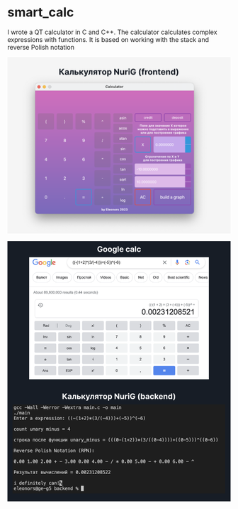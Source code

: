 # smart_calc
I wrote a QT calculator in C and C++. The calculator calculates complex expressions with functions. It is based on working with the stack and reverse Polish notation

![Иллюстрация к проекту](https://github.com/NuriG/smart_calc/blob/main/Frame%204.png)

![Иллюстрация к проекту](https://github.com/NuriG/smart_calc/blob/main/Frame%203.png)
